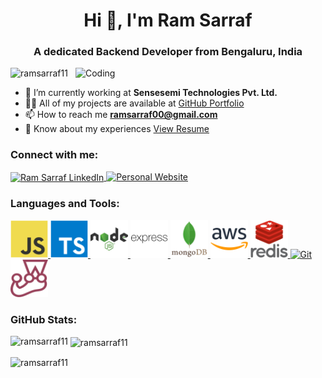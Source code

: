 <h1 align="center">Hi 👋, I'm Ram Sarraf</h1>
<h3 align="center">A dedicated Backend Developer from Bengaluru, India</h3>

<img align="right" alt="Coding" width="400" src="https://cdn.dribbble.com/users/1162077/screenshots/3848914/programmer.gif" />

<p align="left">
  <img src="https://komarev.com/ghpvc/?username=ramsarraf11&label=Profile%20views&color=0e75b6&style=flat" alt="ramsarraf11" />
</p>

- 🔭 I’m currently working at **Sensesemi Technologies Pvt. Ltd.**
- 👨‍💻 All of my projects are available at [GitHub Portfolio](https://github.com/ramsarraf11)
- 📫 How to reach me **ramsarraf00@gmail.com**
- 📄 Know about my experiences [View Resume](https://drive.google.com/file/d/1GTodeY_Z6FOsnmS5y6h-2eeDDRoFg6nJ/view?usp=sharing)
  
<h3 align="left">Connect with me:</h3>
<p align="left">
  <a href="https://linkedin.com/in/ram-sarraf-049972200/" target="_blank">
    <img align="center" src="https://raw.githubusercontent.com/rahuldkjain/github-profile-readme-generator/master/src/images/icons/Social/linked-in-alt.svg" alt="Ram Sarraf LinkedIn" height="30" width="40" />
  </a>
  <a href="https://ramsarraf11.github.io/" target="_blank">
    <img src="https://cdn-icons-png.flaticon.com/512/522/522510.png" alt="Personal Website" height="40" width="40" />
  </a>
</p>

<h3 align="left">Languages and Tools:</h3>
<p align="left">
  <a href="https://developer.mozilla.org/en-US/docs/Web/JavaScript" target="_blank" rel="noreferrer">
    <img src="https://raw.githubusercontent.com/devicons/devicon/master/icons/javascript/javascript-original.svg" alt="JavaScript" width="60" height="60" />
  </a>
  <a href="https://www.typescriptlang.org/" target="_blank" rel="noreferrer">
    <img src="https://raw.githubusercontent.com/devicons/devicon/master/icons/typescript/typescript-original.svg" alt="TypeScript" width="60" height="60" />
  </a>
  <a href="https://nodejs.org" target="_blank" rel="noreferrer">
    <img src="https://raw.githubusercontent.com/devicons/devicon/master/icons/nodejs/nodejs-original-wordmark.svg" alt="Node.js" width="60" height="60" />
  </a>
  <a href="https://expressjs.com" target="_blank" rel="noreferrer">
    <img src="https://raw.githubusercontent.com/devicons/devicon/master/icons/express/express-original-wordmark.svg" alt="Express" width="60" height="60" />
  </a>
  <a href="https://www.mongodb.com/" target="_blank" rel="noreferrer">
    <img src="https://raw.githubusercontent.com/devicons/devicon/master/icons/mongodb/mongodb-original-wordmark.svg" alt="MongoDB" width="60" height="60" />
  </a>
  <a href="https://aws.amazon.com/" target="_blank" rel="noreferrer">
    <img src="https://raw.githubusercontent.com/devicons/devicon/master/icons/amazonwebservices/amazonwebservices-original-wordmark.svg" alt="AWS" width="60" height="60" />
  </a>
  <a href="https://redis.io/" target="_blank" rel="noreferrer">
    <img src="https://raw.githubusercontent.com/devicons/devicon/master/icons/redis/redis-original-wordmark.svg" alt="Redis" width="60" height="60" />
  </a>
  <a href="https://git-scm.com/" target="_blank" rel="noreferrer">
    <img src="https://www.vectorlogo.zone/logos/git-scm/git-scm-icon.svg" alt="Git" width="60" height="60" />
  </a>
  <a href="https://jestjs.io/" target="_blank" rel="noreferrer">
    <img src="https://raw.githubusercontent.com/devicons/devicon/master/icons/jest/jest-plain.svg" alt="Jest" width="60" height="60" />
  </a>
</p>

<h3 align="left">GitHub Stats:</h3>
<p><img align="left" src="https://github-readme-stats.vercel.app/api/top-langs?username=ramsarraf11&show_icons=true&locale=en&layout=compact" alt="ramsarraf11" /></p>

<p>&nbsp;<img align="center" src="https://github-readme-stats.vercel.app/api?username=ramsarraf11&show_icons=true&locale=en" alt="ramsarraf11" /></p>

<p><img align="center" src="https://github-readme-streak-stats.herokuapp.com/?user=ramsarraf11&" alt="ramsarraf11" /></p>
